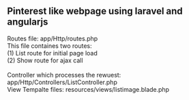 ## Pinterest like webpage using laravel and angularjs

Routes file: app/Http/routes.php<br />
  This file containes two routes:<br /> 
    (1) List route for initial page load<br />
    (2) Show route for ajax call<br />
<br />
Controller which processes the rewuest: app/Http/Controllers/ListController.php<br />
View Tempalte files: resources/views/listimage.blade.php<br />
